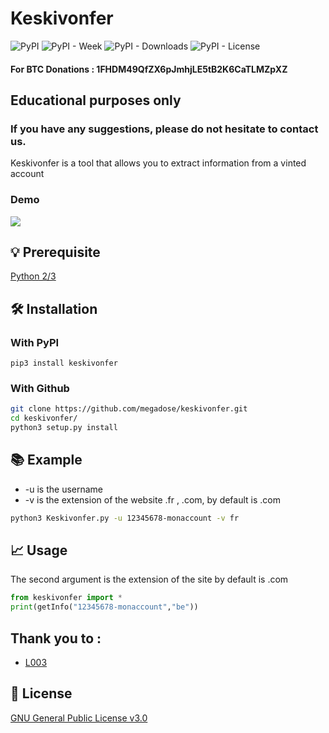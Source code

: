 # Keskivonfer
![PyPI](https://img.shields.io/pypi/v/keskivonfer) ![PyPI - Week](https://img.shields.io/pypi/dw/keskivonfer) ![PyPI - Downloads](https://static.pepy.tech/badge/keskivonfer) ![PyPI - License](https://img.shields.io/pypi/l/keskivonfer)
#### For BTC Donations : 1FHDM49QfZX6pJmhjLE5tB2K6CaTLMZpXZ
## Educational purposes only
### If you have any suggestions, please do not hesitate to contact us. 
Keskivonfer is a tool that allows you to extract information from a vinted account

### Demo
![](https://github.com/megadose/gif-demo/raw/master/demo-keskivonfer.gif)
## 💡 Prerequisite
   [Python 2/3](https://www.python.org/downloads/release/python-370/)
## 🛠️ Installation
### With PyPI
```pip3 install keskivonfer```
### With Github
```bash
git clone https://github.com/megadose/keskivonfer.git
cd keskivonfer/
python3 setup.py install
```
## 📚 Example
 - -u is the username
 - -v is the extension of the website .fr , .com, by default is .com
```bash
python3 Keskivonfer.py -u 12345678-monaccount -v fr
```
## 📈 Usage
The second argument is the extension of the site by default is .com
```python
from keskivonfer import *
print(getInfo("12345678-monaccount","be"))
```

## Thank you to :
- [ L003 ](https://twitter.com/L003_0S1N7)
## 📝 License
[GNU General Public License v3.0](https://www.gnu.org/licenses/gpl-3.0.fr.html)
